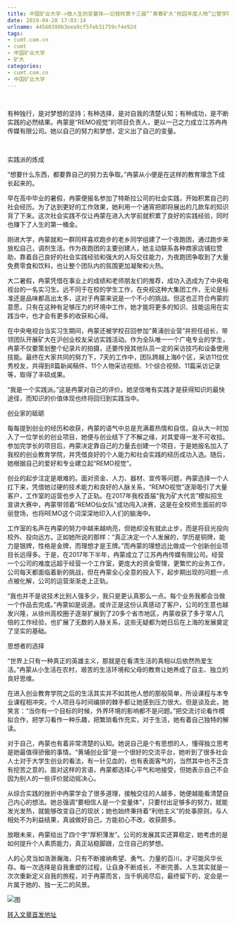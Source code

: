 ```yaml
---
title: 中国矿业大学->做人生的变量体——记我校第十三届“‘青春矿大’校园年度人物”公管学院冉蒙 | cumt.com.cn
date: 2019-04-28 17:03:14
urlname: 44560399b3eea9cf5feb31759cf4e92d
tags: 
- cumt.com.cn
- cumt
- 中国矿业大学
- 矿大
categories:
- cumt.com.cn
- 中国矿业大学
---
```


  

有种独行，是对梦想的坚持；有种选择，是对自我的清楚认知；有种成功，是不断实践的必然结果。冉蒙是“REMO视觉”的项目负责人，更以一己之力成立江苏冉冉传媒有限公司。她以自己的努力和梦想，定义出了自己的变量。

  

实践派的炼成

“想要什么东西，都要靠自己的努力去争取。”冉蒙从小便是在这样的教育理念下成长起来的。

早在高中毕业的暑假，冉蒙便报名参加了特斯拉公司的社会实践，开始积累自己的社会经历。为了达到更好的工作效果，她利用一个通宵把即将展出的几款车的知识背了下来。这次社会实践不仅让冉蒙在进入大学前就积累了良好的实践经验，同时也赚下了人生的第一桶金。

刚进大学，冉蒙就和一群同样喜欢跑步的老乡同学组建了一个夜跑团，通过跑步来放松自己，调剂生活。作为夜跑团的主要创建人，她主动联系各种商家店铺拉赞助，靠着自己良好的社会实践经验和强大的人际交往能力，为夜跑团争取到了大量免费零食和饮料，也让整个团队内的氛围更加凝聚和火热。

大二暑假，冉蒙凭借在事业上的成绩和老师朋友们的推荐，成功入选成为了中央电视台的一名实习生。远不同于在校的学生工作，在央视这种大集团工作，无论是标准还是品味都高出太多，这对于冉蒙来说是一个不小的挑战。但这也正符合冉蒙的意愿，只有在这种有足够压力的环境中工作，她才能将更多的知识、技能运用在实践当中，也才会有更多的收获和心得。

在中央电视台当实习生期间，冉蒙还被学校召回参加“黄浦创业营”并担任组长，带领团队开展矿大在沪创业校友采访实践活动。作为全队唯一一个广电专业的学生，冉蒙不仅要策划整个纪录片的拍摄，还要传授其他队员一定的采访技巧和设备使用技能。最终在大家共同的努力下，7天的工作中，团队跨越上海6个区，采访11位优秀校友，共得到8篇新闻稿件、11个人物采访视频、1个综合视频、11篇采访记录等，取得了丰硕成果。

“我是一个实践派。”这是冉蒙对自己的评价。她坚信唯有实践才是获得知识的最快途径，而知识的价值体现也终将回归到实践当中。      

创业家的砥砺

每每提到创业的经历和收获，冉蒙的语气中总是充满着热情和自信，自从大一时加入了一位学长的创业项目，她便与创业结下了不解之缘，对其爱得一发不可收拾。参加完学长的项目后，冉蒙决定靠自己的力量去创建一个项目，于是她报名加入了我校的创业教育学院，并凭借良好的个人能力和社会实践的经历成功入选。随后，她根据自己的爱好和专业建立起“REMO视觉”。

创业的起步注定是艰难的。面对资金、人力、器材、宣传等问题，冉蒙选择一个人扛下来，凭借她过硬的技术能力和良好的人脉关系，“REMO视觉”逐渐吸引了大量客户，工作室的运营也步入了正轨。在2017年我校首届“我为矿大代言”模拟招生宣讲大赛中，冉蒙带领着“REMO仙女队”成功闯入决赛，这是在全校师生面前的华丽登场，也将REMO这个词深深地印入人们的脑海中。

工作室的名声在冉蒙的努力中越来越响亮，但她却没有就此止步，而是将目光投向校外、投向远方。正如她所说的那样：“真正决定一个人发展的，学历是铜牌，能力是银牌，性格是金牌，而理想才是王牌。”而冉蒙的理想远比做成一个创新创业项目长远得多。于是，在2017年下半年，冉蒙成立了江苏冉冉传媒有限公司。经营一个公司的难度远超于经营一个工作室，更庞大的资金管理，更繁忙的业务工作，公司每天都面临着新的挑战，但在冉蒙全心全意的投入下，起步期出现的问题一点点被化解，公司的运营渐渐走上正轨。

“我也并不是说技术比别人强多少，我只是更认真那么一点。每个业务我都会当做一个作品去完成。”冉蒙如是说道。或许正是这份认真感动了客户，公司的生意也越发兴隆，从徐州高校圈子逐渐扩展到了20多个省市地区，冉蒙收获了多于常人几倍的工作经验，也扩展了无数的人脉关系，这些无疑都为她日后在上海的发展奠定了坚实的基础。      

思想者的选择

“世界上只有一种真正的英雄主义，那就是在看清生活的真相以后依然热爱生活。”冉蒙从小生活在农村，艰苦的生活环境和父母的教育让她养成了自主、独立的良好思维。

在进入创业教育学院之后的生活其实并不如其他人想的那般简单，所设课程与本专业课程相冲突，个人项目与时间编排的棘手都让她感到压力很大。但是谈及此，她笑言：“当你有一个目标的时候，外界环境的影响都不是问题。”把交流讨论看作模拟合作，把学习看作一种乐趣，把繁琐看作充实，对于生活，她有着自己独特的解读。

对于自己，冉蒙也有着非常清楚的认知。她说自己是个有思想的人，懂得独立思考是她最值得骄傲的事情。“黄埔创业营”是一个很好的交流平台，她听到了很多社会人士对于大学生创业的看法，有一针见血的，也有表面客气的，当然其中也不乏含有挖苦之意的。面对这样的言语，冉蒙都选择心平气和地接受，但她表示自己不会因为别人的一些评价就动摇决心。

从综合实践的挫折中冉蒙学会了很多道理，接触交往的人越多，她便越能看清楚自己内心的想法。她总强调“要相信人是一个变量体”，只要付出足够多的努力，就能发光发热，就能够改变自己的现状；她也始终秉持着“利他主义”的处事原则，与人相处不为利益结果，真诚做好自己，方能初心不改，收获颇多。

放眼未来，冉蒙给出了四个字“厚积薄发”。公司的发展其实还算稳定，她考虑的是如何提升个人素质能力，真正站稳脚跟，立住自己的梦想。

人的心灵当如浩渺瀚海，只有不断接纳希望、勇气、力量的百川，才可能风华长存。每一次选择是自我重塑的过程，让自身不断成长，不断完善。人生其实就是一次次重新定义自我的旅程，对于冉蒙而言，当千帆阅尽后，最终留下的，定会是一片属于她的、独一无二的风景。

![图](http://xwzx.cumt.edu.cn/_upload/article/images/d6/f5/d946422b4a719c79c09eeb9ff2bb/c840569c-2b9f-4aaa-b4e6-0ef20605441f.jpg)

[转入文章首发地址](http://xwzx.cumt.edu.cn/df/1b/c521a515867/page.htm)